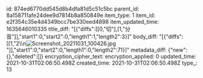 id: 874ed6770dd545d8b4dfa81d5c51c5bc
parent_id: 8a158711afe24dee9d7814b8a850849e
item_type: 1
item_id: e2f354c35e4d4349bcc7be330eed4898
item_updated_time: 1635646010335
title_diff: "[{\"diffs\":[[0,\"切\"],[1,\"分音\"]],\"start1\":0,\"start2\":0,\"length1\":1,\"length2\":3}]"
body_diff: "[{\"diffs\":[[1,\"2\\\n![Screenshot_20211031_100426.jpg](:/3c067771b19a4e919920c6aaa6b557b0)\"]],\"start1\":0,\"start2\":0,\"length1\":0,\"length2\":71}]"
metadata_diff: {"new":{},"deleted":[]}
encryption_cipher_text: 
encryption_applied: 0
updated_time: 2021-10-31T02:06:50.498Z
created_time: 2021-10-31T02:06:50.498Z
type_: 13
